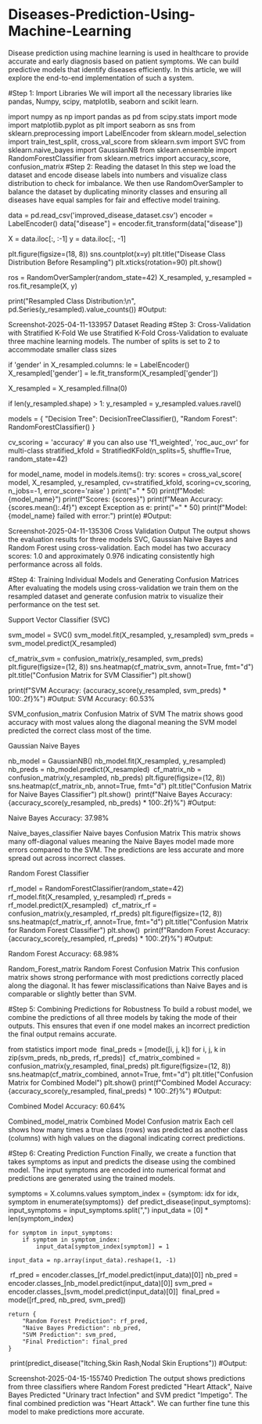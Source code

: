 # Diseases-Prediction-Using-Machine-Learning
Disease prediction using machine learning is used in healthcare to provide accurate and early diagnosis based on patient symptoms. We can build predictive models that identify diseases efficiently. In this article, we will explore the end-to-end implementation of such a system.

#Step 1: Import Libraries
We will import all the necessary libraries like pandas, Numpy, scipy, matplotlib, seaborn and scikit learn.

import numpy as np
import pandas as pd
from scipy.stats import mode
import matplotlib.pyplot as plt
import seaborn as sns
from sklearn.preprocessing import LabelEncoder
from sklearn.model_selection import train_test_split, cross_val_score
from sklearn.svm import SVC
from sklearn.naive_bayes import GaussianNB
from sklearn.ensemble import RandomForestClassifier
from sklearn.metrics import accuracy_score, confusion_matrix
#Step 2: Reading the dataset
In this step we load the dataset and encode disease labels into numbers and visualize class distribution to check for imbalance. We then use RandomOverSampler to balance the dataset by duplicating minority classes and ensuring all diseases have equal samples for fair and effective model training.

data = pd.read_csv('improved_disease_dataset.csv')
encoder = LabelEncoder()
data["disease"] = encoder.fit_transform(data["disease"])

X = data.iloc[:, :-1]
y = data.iloc[:, -1]

plt.figure(figsize=(18, 8))
sns.countplot(x=y)
plt.title("Disease Class Distribution Before Resampling")
plt.xticks(rotation=90)
plt.show()

ros = RandomOverSampler(random_state=42)
X_resampled, y_resampled = ros.fit_resample(X, y)

print("Resampled Class Distribution:\n", pd.Series(y_resampled).value_counts())
#Output: 

Screenshot-2025-04-11-133957
Dataset Reading
#Step 3: Cross-Validation with Stratified K-Fold
We use Stratified K-Fold Cross-Validation to evaluate three machine learning models. The number of splits is set to 2 to accommodate smaller class sizes


if 'gender' in X_resampled.columns:
    le = LabelEncoder()
    X_resampled['gender'] = le.fit_transform(X_resampled['gender'])

X_resampled = X_resampled.fillna(0)

if len(y_resampled.shape) > 1:
    y_resampled = y_resampled.values.ravel()

models = {
    "Decision Tree": DecisionTreeClassifier(),
    "Random Forest": RandomForestClassifier()
}

cv_scoring = 'accuracy'  # you can also use 'f1_weighted', 'roc_auc_ovr' for multi-class
stratified_kfold = StratifiedKFold(n_splits=5, shuffle=True, random_state=42)

for model_name, model in models.items():
    try:
        scores = cross_val_score(
            model,
            X_resampled,
            y_resampled,
            cv=stratified_kfold,
            scoring=cv_scoring,
            n_jobs=-1,
            error_score='raise' 
        )
        print("=" * 50)
        print(f"Model: {model_name}")
        print(f"Scores: {scores}")
        print(f"Mean Accuracy: {scores.mean():.4f}")
    except Exception as e:
        print("=" * 50)
        print(f"Model: {model_name} failed with error:")
        print(e)
#Output:

Screenshot-2025-04-11-135306
Cross Validation Output
The output shows the evaluation results for three models SVC, Gaussian Naive Bayes and Random Forest using cross-validation. Each model has two accuracy scores: 1.0 and approximately 0.976 indicating consistently high performance across all folds.

#Step 4: Training Individual Models and Generating Confusion Matrices
After evaluating the models using cross-validation we train them on the resampled dataset and generate confusion matrix to visualize their performance on the test set.

Support Vector Classifier (SVC)


svm_model = SVC()
svm_model.fit(X_resampled, y_resampled)
svm_preds = svm_model.predict(X_resampled)

cf_matrix_svm = confusion_matrix(y_resampled, svm_preds)
plt.figure(figsize=(12, 8))
sns.heatmap(cf_matrix_svm, annot=True, fmt="d")
plt.title("Confusion Matrix for SVM Classifier")
plt.show()

print(f"SVM Accuracy: {accuracy_score(y_resampled, svm_preds) * 100:.2f}%")
#Output: 
SVM Accuracy: 60.53%

SVM_confusion_matrix
Confusion Matrix of SVM
The matrix shows good accuracy with most values along the diagonal meaning the SVM model predicted the correct class most of the time.

Gaussian Naive Bayes

nb_model = GaussianNB()
nb_model.fit(X_resampled, y_resampled)
nb_preds = nb_model.predict(X_resampled)
​
cf_matrix_nb = confusion_matrix(y_resampled, nb_preds)
plt.figure(figsize=(12, 8))
sns.heatmap(cf_matrix_nb, annot=True, fmt="d")
plt.title("Confusion Matrix for Naive Bayes Classifier")
plt.show()
​
print(f"Naive Bayes Accuracy: {accuracy_score(y_resampled, nb_preds) * 100:.2f}%")
#Output:

Naive Bayes Accuracy: 37.98%

Naive_bayes_classifier
Naive bayes Confusion Matrix
This matrix shows many off-diagonal values meaning the Naive Bayes model made more errors compared to the SVM. The predictions are less accurate and more spread out across incorrect classes.

Random Forest Classifier

rf_model = RandomForestClassifier(random_state=42)
rf_model.fit(X_resampled, y_resampled)
rf_preds = rf_model.predict(X_resampled)
​
cf_matrix_rf = confusion_matrix(y_resampled, rf_preds)
plt.figure(figsize=(12, 8))
sns.heatmap(cf_matrix_rf, annot=True, fmt="d")
plt.title("Confusion Matrix for Random Forest Classifier")
plt.show()
​
print(f"Random Forest Accuracy: {accuracy_score(y_resampled, rf_preds) * 100:.2f}%")
#Output:

Random Forest Accuracy: 68.98%

Random_Forest_matrix
Random Forest Confusion Matrix
This confusion matrix shows strong performance with most predictions correctly placed along the diagonal. It has fewer misclassifications than Naive Bayes and is comparable or slightly better than SVM.

#Step 5: Combining Predictions for Robustness
To build a robust model, we combine the predictions of all three models by taking the mode of their outputs. This ensures that even if one model makes an incorrect prediction the final output remains accurate.




from statistics import mode
​
final_preds = [mode([i, j, k]) for i, j, k in zip(svm_preds, nb_preds, rf_preds)]
​
cf_matrix_combined = confusion_matrix(y_resampled, final_preds)
plt.figure(figsize=(12, 8))
sns.heatmap(cf_matrix_combined, annot=True, fmt="d")
plt.title("Confusion Matrix for Combined Model")
plt.show()
​
print(f"Combined Model Accuracy: {accuracy_score(y_resampled, final_preds) * 100:.2f}%")
#Output:

Combined Model Accuracy: 60.64%

Combined_model_matrix
Combined Model Confusion matrix
Each cell shows how many times a true class (rows) was predicted as another class (columns) with high values on the diagonal indicating correct predictions.

#Step 6: Creating Prediction Function
Finally, we create a function that takes symptoms as input and predicts the disease using the combined model. The input symptoms are encoded into numerical format and predictions are generated using the trained models.


symptoms = X.columns.values
symptom_index = {symptom: idx for idx, symptom in enumerate(symptoms)}
​
def predict_disease(input_symptoms):
    input_symptoms = input_symptoms.split(",")
    input_data = [0] * len(symptom_index)
    
    for symptom in input_symptoms:
        if symptom in symptom_index:
            input_data[symptom_index[symptom]] = 1
    
    input_data = np.array(input_data).reshape(1, -1)
​
    rf_pred = encoder.classes_[rf_model.predict(input_data)[0]]
    nb_pred = encoder.classes_[nb_model.predict(input_data)[0]]
    svm_pred = encoder.classes_[svm_model.predict(input_data)[0]]
​
    final_pred = mode([rf_pred, nb_pred, svm_pred])
    
    return {
        "Random Forest Prediction": rf_pred,
        "Naive Bayes Prediction": nb_pred,
        "SVM Prediction": svm_pred,
        "Final Prediction": final_pred
    }
​
print(predict_disease("Itching,Skin Rash,Nodal Skin Eruptions"))
#Output:

Screenshot-2025-04-15-155740
Prediction
The output shows predictions from three classifiers where Random Forest predicted "Heart Attack", Naive Bayes Predicted "Urinary tract Infection" and SVM predict "Impetigo". The final combined prediction was "Heart Attack". We can further fine tune this model to make predictions more accurate.

